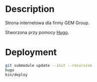 # Description

Strona internetowa dla firmy GEM Group.

Stworzona przy pomocy [Hugo](https://gohugo.io/).

# Deployment

```bash
git submodule update --init --recursive
hugo
bin/deploy
```
